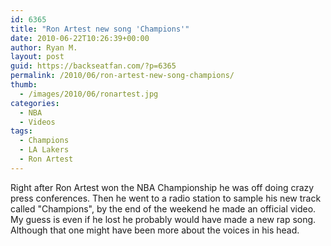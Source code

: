 ```yaml
---
id: 6365
title: "Ron Artest new song 'Champions'"
date: 2010-06-22T10:26:39+00:00
author: Ryan M.
layout: post
guid: https://backseatfan.com/?p=6365
permalink: /2010/06/ron-artest-new-song-champions/
thumb:
  - /images/2010/06/ronartest.jpg
categories:
  - NBA
  - Videos
tags:
  - Champions
  - LA Lakers
  - Ron Artest
---
```


<div class="entry">
  <p>
  </p>

  <p>
    Right after Ron Artest won the NBA Championship he was off doing crazy press conferences. Then he went to a radio station to sample his new track called "Champions", by the end of the weekend he made an official video. My guess is even if he lost he probably would have made a new rap song. Although that one might have been more about the voices in his head.
  </p>
</div>
